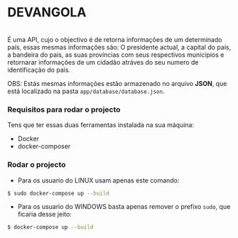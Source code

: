 # DEVANGOLA
<br/>
É uma API, cujo o objectivo é de retorna informações de um determinado país, essas mesmas informações são: O presidente actual, a capital do país, a bandeira do país, as suas províncias com seus respectivos municípios e retornarar informações de um cidadão atráves do seu numero de identificação do país.

OBS: Estás mesmas informações estão armazenado no arquivo **JSON**, que está localizado na pasta ``app/database/database.json``.

### Requisitos para rodar o projecto
Tens que ter essas duas ferramentas instalada na sua máquina:

- Docker
- docker-composer

### Rodar o projecto
- Para os usuario do LINUX usam apenas este comando: 
```bash
$ sudo docker-compose up --build
```
- Para os usuario do WINDOWS basta apenas remover o prefixo ```sudo```, que ficaria desse jeito:
```bash
$ docker-compose up --build
```
